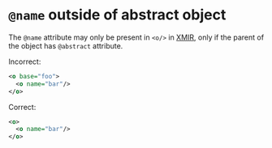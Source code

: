 # `@name` outside of abstract object

The `@name` attribute may only be present in `<o/>` in [XMIR], only if the
parent of the object has `@abstract` attribute.

Incorrect:

```xml
<o base="foo">
  <o name="bar"/>
</o>
```

Correct:

```xml
<o>
  <o name="bar"/>
</o>
```

[XMIR]: https://news.eolang.org/2022-11-25-xmir-guide.html
